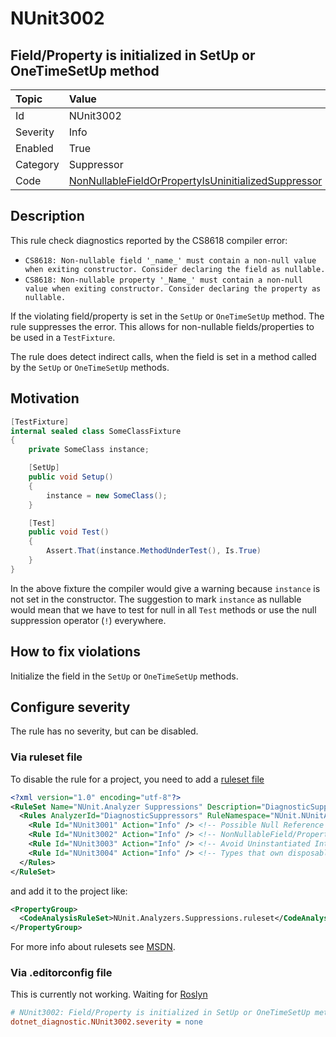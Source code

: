 # NUnit3002

## Field/Property is initialized in SetUp or OneTimeSetUp method

| Topic    | Value
| :--      | :--
| Id       | NUnit3002
| Severity | Info
| Enabled  | True
| Category | Suppressor
| Code     | [NonNullableFieldOrPropertyIsUninitializedSuppressor](https://github.com/nunit/nunit.analyzers/blob/master/src/nunit.analyzers/DiagnosticSuppressors/NonNullableFieldOrPropertyIsUninitializedSuppressor.cs)

## Description

This rule check diagnostics reported by the CS8618 compiler error:

* `CS8618: Non-nullable field '_name_' must contain a non-null value when exiting constructor. Consider declaring the field as nullable.`
* `CS8618: Non-nullable property '_Name_' must contain a non-null value when exiting constructor. Consider declaring the property as nullable.`

If the violating field/property is set in the `SetUp` or `OneTimeSetUp` method. The rule suppresses the error.
This allows for non-nullable fields/properties to be used in a `TestFixture`.

The rule does detect indirect calls, when the field is set in a method called by the `SetUp` or `OneTimeSetUp` methods.

## Motivation

```csharp
[TestFixture]
internal sealed class SomeClassFixture
{
    private SomeClass instance;

    [SetUp]
    public void Setup()
    {
        instance = new SomeClass();
    }

    [Test]
    public void Test()
    {
        Assert.That(instance.MethodUnderTest(), Is.True)
    }
}
```

In the above fixture the compiler would give a warning because `instance` is not set in the constructor.
The suggestion to mark `instance` as nullable would mean that we have to test for null in all `Test` methods
or use the null suppression operator (`!`) everywhere.

## How to fix violations

Initialize the field in the `SetUp` or `OneTimeSetUp` methods.

<!-- start generated config severity -->
## Configure severity

The rule has no severity, but can be disabled.

### Via ruleset file

To disable the rule for a project, you need to add a
[ruleset file](https://github.com/nunit/nunit.analyzers/blob/master/src/nunit.analyzers/DiagnosticSuppressors/NUnit.Analyzers.Suppressions.ruleset)

```xml
<?xml version="1.0" encoding="utf-8"?>
<RuleSet Name="NUnit.Analyzer Suppressions" Description="DiagnosticSuppression Rules" ToolsVersion="12.0">
  <Rules AnalyzerId="DiagnosticSuppressors" RuleNamespace="NUnit.NUnitAnalyzers">
    <Rule Id="NUnit3001" Action="Info" /> <!-- Possible Null Reference -->
    <Rule Id="NUnit3002" Action="Info" /> <!-- NonNullableField/Property is Uninitialized -->
    <Rule Id="NUnit3003" Action="Info" /> <!-- Avoid Uninstantiated Internal Classes -->
    <Rule Id="NUnit3004" Action="Info" /> <!-- Types that own disposable fields should be disposable -->
  </Rules>
</RuleSet>
```

and add it to the project like:

```xml
<PropertyGroup>
  <CodeAnalysisRuleSet>NUnit.Analyzers.Suppressions.ruleset</CodeAnalysisRuleSet>
</PropertyGroup>
```

For more info about rulesets see [MSDN](https://learn.microsoft.com/en-us/visualstudio/code-quality/using-rule-sets-to-group-code-analysis-rules?view=vs-2022).

### Via .editorconfig file

This is currently not working. Waiting for [Roslyn](https://github.com/dotnet/roslyn/issues/49727)

```ini
# NUnit3002: Field/Property is initialized in SetUp or OneTimeSetUp method
dotnet_diagnostic.NUnit3002.severity = none
```
<!-- end generated config severity -->
